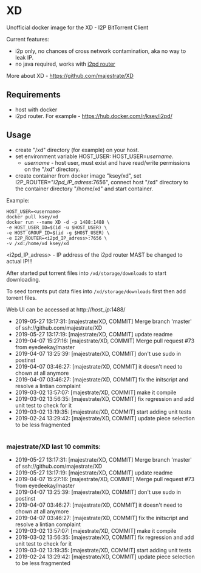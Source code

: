 # XD
Unofficial docker image for the XD - I2P BitTorrent Client

Current features:

* i2p only, no chances of cross network contamination, aka no way to leak IP.
* no java required, works with [i2pd router](https://github.com/purplei2p/i2pd)

More about XD - https://github.com/majestrate/XD

## Requirements

* host with docker
* i2pd router. For example - https://hub.docker.com/r/ksey/i2pd/

## Usage

* create "/xd" directory (for example) on your host.
* set environment variable HOST_USER: HOST_USER=*username*.
  - *username* - host user, must exist and have read/write permissions on the "/xd" directory.
* create container from docker image "ksey/xd", set I2P_ROUTER="*i2pd_IP_adress*:7656", connect host "/xd" directory to the container directory "/home/xd" and start container.

Example:
```
HOST_USER=<username>
docker pull ksey/xd
docker run --name XD -d -p 1488:1488 \
-e HOST_USER_ID=$(id -u $HOST_USER) \
-e HOST_GROUP_ID=$(id -g $HOST_USER) \
-e I2P_ROUTER=<i2pd_IP_adress>:7656 \
-v /xd:/home/xd ksey/xd

```
<i2pd_IP_adress> - IP address of the i2pd router MAST be changed to actual IP!!!

After started put torrent files into `/xd/storage/downloads` to start downloading.

To seed torrents put data files into `/xd/storage/downloads` first then add torrent files.

Web UI can be accessed at http://*host_ip*:1488/



* 2019-05-27 13:17:31: [majestrate/XD, COMMIT] Merge branch 'master' of ssh://github.com/majestrate/XD
* 2019-05-27 13:17:19: [majestrate/XD, COMMIT] update readme
* 2019-04-07 15:27:16: [majestrate/XD, COMMIT] Merge pull request #73 from eyedeekay/master
* 2019-04-07 13:25:39: [majestrate/XD, COMMIT] don't use sudo in postinst
* 2019-04-07 03:46:27: [majestrate/XD, COMMIT] it doesn't need to chown at all anymore
* 2019-04-07 03:46:27: [majestrate/XD, COMMIT] fix the initscript and resolve a lintian complaint
* 2019-03-02 13:57:07: [majestrate/XD, COMMIT] make it compile
* 2019-03-02 13:56:35: [majestrate/XD, COMMIT] fix regression and add unit test to check for it
* 2019-03-02 13:19:35: [majestrate/XD, COMMIT] start adding unit tests
* 2019-02-24 13:29:42: [majestrate/XD, COMMIT] update piece selection to be less fragmented
# #
### majestrate/XD last 10 commits:
* 2019-05-27 13:17:31: [majestrate/XD, COMMIT] Merge branch 'master' of ssh://github.com/majestrate/XD
* 2019-05-27 13:17:19: [majestrate/XD, COMMIT] update readme
* 2019-04-07 15:27:16: [majestrate/XD, COMMIT] Merge pull request #73 from eyedeekay/master
* 2019-04-07 13:25:39: [majestrate/XD, COMMIT] don't use sudo in postinst
* 2019-04-07 03:46:27: [majestrate/XD, COMMIT] it doesn't need to chown at all anymore
* 2019-04-07 03:46:27: [majestrate/XD, COMMIT] fix the initscript and resolve a lintian complaint
* 2019-03-02 13:57:07: [majestrate/XD, COMMIT] make it compile
* 2019-03-02 13:56:35: [majestrate/XD, COMMIT] fix regression and add unit test to check for it
* 2019-03-02 13:19:35: [majestrate/XD, COMMIT] start adding unit tests
* 2019-02-24 13:29:42: [majestrate/XD, COMMIT] update piece selection to be less fragmented
